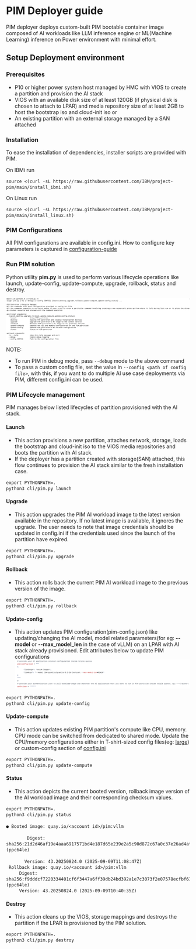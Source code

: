 # PIM Deployer guide

PIM deployer deploys custom-built PIM bootable container image composed of AI workloads like LLM inference engine or ML(Machine Learning) inference on Power environment with minimal effort.

## Setup Deployment environment

### Prerequisites
- P10 or higher power system host managed by HMC with VIOS to create a partition and provision the AI stack
- VIOS with an available disk size of at least 120GB (if physical disk is chosen to attach to LPAR) and media repository size of at least 2GB to host the bootstrap iso and cloud-init iso
  or
- An existing partition with an external storage managed by a SAN attached

### Installation
To ease the installation of dependencies, installer scripts are provided with PIM.

On IBMi run
```shell
source <(curl -sL https://raw.githubusercontent.com/IBM/project-pim/main/install_ibmi.sh)
```

On Linux run
```shell
source <(curl -sL https://raw.githubusercontent.com/IBM/project-pim/main/install_linux.sh)
```
### PIM Configurations
All PIM configurations are available in config.ini. How to configure key parameters is captured in [configuration-guide](configuration-guide.md)

### Run PIM solution
Python utility **pim.py** is used to perform various lifecycle operations like launch, update-config, update-compute, upgrade, rollback, status and destroy.

![alt text](pim_cli.png)

NOTE: 
- To run PIM in debug mode, pass `--debug` mode to the above command
- To pass a custom config file, set the value in `--config <path of config file>`, with this, if you want to do multiple AI use case deployments via PIM, different config.ini can be used.
### PIM Lifecycle management
PIM manages below listed lifecycles of partition provisioned with the AI stack.  

#### Launch
- This action provisions a new partition, attaches network, storage, loads the bootstrap and cloud-init iso to the VIOS media repositories and boots the partition with AI stack.
- If the deployer has a partition created with storage(SAN) attached, this flow continues to provision the AI stack similar to the fresh installation case.

```shell
export PYTHONPATH=.
python3 cli/pim.py launch
```

#### Upgrade
- This action upgrades the PIM AI workload image to the latest version available in the repository. If no latest image is available, it ignores the upgrade.
The user needs to note that image credentials should be updated in config.ini if the credentials used since the launch of the partition have expired.

```shell
export PYTHONPATH=.
python3 cli/pim.py upgrade
```

#### Rollback
- This action rolls back the current PIM AI workload image to the previous version of the image. 

```shell
export PYTHONPATH=.
python3 cli/pim.py rollback
```

#### Update-config
- This action updates PIM configuration(pim-config.json) like updating/changing the AI model, model related parameters(for eg: **--model** or **--max_model_len** in the case of vLLM) on an LPAR with AI stack already provisioned.
Edit attributes below to update PIM configurations
![alt text](update_conf.png)

```shell
export PYTHONPATH=.
python3 cli/pim.py update-config
```

#### Update-compute
- This action updates existing PIM partition's compute like CPU, memory. CPU mode can be switched from dedicated to shared mode.
Update the CPU/memory configurations either in T-shirt-sized config files(eg: [large](../cli/partition-flavor/large.ini)) or custom-config section of [config.ini](../config.ini)

```shell
export PYTHONPATH=.
python3 cli/pim.py update-compute
```

#### Status
- This action depicts the current booted version, rollback image version of the AI workload image and their corresponding checksum values.

```shell
export PYTHONPATH=.
python3 cli/pim.py status

● Booted image: quay.io/<account id>/pim:vllm

        Digest: sha256:21d2d46af19e4aaa6917571bd4e187d65e239e2a5c90d872c67a0c37e26ad4af (ppc64le)

       Version: 43.20250824.0 (2025-09-09T11:08:47Z)
 Rollback image: quay.io/<account id>/pim:vllm
     Digest: sha256:f9dddcf7220334401cf6f3447a6ff39db24bd392a1e7c3073f2e07578ecfbf61 (ppc64le)
     Version: 43.20250824.0 (2025-09-09T10:40:35Z)
```

#### Destroy
- This action cleans up the VIOS, storage mappings and destroys the partition if the LPAR is provisioned by the PIM solution.

```shell
export PYTHONPATH=.
python3 cli/pim.py destroy
```
